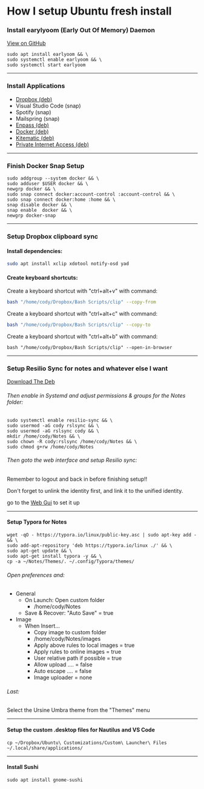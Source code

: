 # How I setup Ubuntu fresh install

<!--more-->

### Install earylyoom (Early Out Of Memory) Daemon

[View on GitHub](https://github.com/rfjakob/earlyoom)

```shell
sudo apt install earlyoom && \
sudo systemctl enable earlyoom && \
sudo systemctl start earlyoom
```

---

### Install Applications

* [Dropbox (deb)](https://www.dropbox.com/install-linux)
* Visual Studio Code (snap)
* Spotify (snap)
* Mailspring (snap)
* [Enpass (deb)](https://www.enpass.io/support/kb/general/how-to-install-enpass-on-linux/)
* [Docker (deb)](https://docs.docker.com/engine/install/)
* [Kitematic (deb)](https://github.com/docker/kitematic/releases)
* [Private Internet Access (deb)](https://www.privateinternetaccess.com/pages/download)



---

### Finish Docker Snap Setup

```
sudo addgroup --system docker && \
sudo adduser $USER docker && \
newgrp docker && \
sudo snap connect docker:account-control :account-control && \
sudo snap connect docker:home :home && \
snap disable docker && \
snap enable  docker && \
newgrp docker-snap
```



---

### Setup Dropbox clipboard sync

#### Install dependencies:

```bash
sudo apt install xclip xdotool notify-osd yad
```

#### Create keyboard shortcuts:

Create a keyboard shortcut with "ctrl+alt+v" with command:

```bash
bash "/home/cody/Dropbox/Bash Scripts/clip" --copy-from
```

Create a keyboard shortcut with "ctrl+alt+c" with command:

```bash
bash "/home/cody/Dropbox/Bash Scripts/clip" --copy-to
```

Create a keyboard shortcut with "ctrl+alt+b" with command:

```shell
bash "/home/cody/Dropbox/Bash Scripts/clip" --open-in-browser
```



---

### Setup Resilio Sync for notes and whatever else I want

[Download The Deb](https://help.resilio.com/hc/en-us/articles/206178924)

###### Then enable in Systemd and adjust permissions & groups for the Notes folder:

```shell
sudo systemctl enable resilio-sync && \
sudo usermod -aG cody rslsync && \
sudo usermod -aG rslsync cody && \
mkdir /home/cody/Notes && \
sudo chown -R cody:rslsync /home/cody/Notes && \
sudo chmod g+rw /home/cody/Notes
```

###### Then goto the web interface and setup Resilio sync:

Remember to logout and back in before finishing setup!!

Don't forget to unlink the identity first, and link it to the unified identity.

go to the [Web Gui](http://localhost:8888/gui/) to set it up

---

#### Setup Typora for Notes

```shell
wget -qO - https://typora.io/linux/public-key.asc | sudo apt-key add - && \
sudo add-apt-repository 'deb https://typora.io/linux ./' && \
sudo apt-get update && \
sudo apt-get install typora -y && \
cp -a ~/Notes/Themes/. ~/.config/Typora/themes/
```

###### Open preferences and:

* General
  * On Launch: Open custom folder
    * /home/cody/Notes
  * Save & Recover: "Auto Save" = true
* Image
  * When Insert...
    * Copy image to custom folder
    * /home/cody/Notes/images
    * Apply above rules to local images = true
    * Apply rules to online images = true
    * User relative path if possible = true
    * Allow upload .... = false
    * Auto escape .... = false
    * Image uploader = none

###### Last: 

Select the Ursine Umbra theme from the "Themes" menu

---

#### Setup the custom .desktop files for Nautilus and VS Code

```shell
cp ~/Dropbox/Ubuntu\ Customizations/Custom\ Launcher\ Files ~/.local/share/applications/ 
```

---

#### Install Sushi

```shell
sudo apt install gnome-sushi
```



